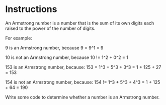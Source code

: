# Instructions
An Armstrong number is a number that is the sum of its own digits each raised to the power of the number of digits.

For example:

9 is an Armstrong number, because 9 = 9^1 = 9

10 is not an Armstrong number, because 10 != 1^2 + 0^2 = 1

153 is an Armstrong number, because: 153 = 1^3 + 5^3 + 3^3 = 1 + 125 + 27 = 153

154 is not an Armstrong number, because: 154 != 1^3 + 5^3 + 4^3 = 1 + 125 + 64 = 190

Write some code to determine whether a number is an Armstrong number.
